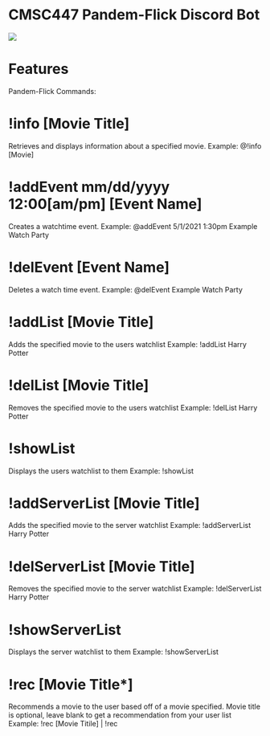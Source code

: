# CMSC447 Pandem-Flick Discord Bot
![](https://github.com/OIiver-D/CMSC447_Pandem-Flick/blob/main/PandemFlick_Logo.png?raw=true)

# Features
Pandem-Flick Commands:

# !info [Movie Title]
Retrieves and displays information about a specified movie.
Example: @!info [Movie]

# !addEvent mm/dd/yyyy 12:00[am/pm] [Event Name]
Creates a watchtime event.
Example: @addEvent 5/1/2021 1:30pm Example Watch Party

# !delEvent [Event Name]
Deletes a watch time event.
Example: @delEvent Example Watch Party

# !addList [Movie Title]
Adds the specified movie to the users watchlist
Example: !addList Harry Potter

# !delList [Movie Title]
Removes the specified movie to the users watchlist
Example: !delList Harry Potter
# !showList
Displays the users watchlist to them
Example: !showList
# !addServerList [Movie Title]
Adds the specified movie to the server watchlist
Example: !addServerList Harry Potter
# !delServerList [Movie Title]
Removes the specified movie to the server watchlist
Example: !delServerList Harry Potter
# !showServerList
Displays the server watchlist to them
Example: !showServerList
# !rec [Movie Title*]
Recommends a movie to the user based off of a movie specified.
Movie title is optional, leave blank to get a recommendation from your user list
Example: !rec [Movie Titile] | !rec
